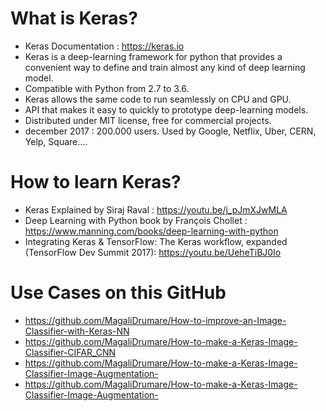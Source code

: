 # What is Keras? 
* Keras Documentation : https://keras.io 
* Keras is a deep-learning framework for python that provides a convenient way to define and train almost any kind of deep learning model. 
* Compatible with Python from 2.7 to 3.6. 
* Keras allows the same code to run seamlessly on CPU and GPU. 
* API that makes it easy to quickly to prototype deep-learning models. 
* Distributed under MIT license, free for commercial projects. 
* december 2017 : 200.000 users. Used by Google, Netflix, Uber, CERN, Yelp, Square....

# How to learn Keras? 
* Keras Explained by Siraj Raval : https://youtu.be/j_pJmXJwMLA
* Deep Learning with Python book by François Chollet : https://www.manning.com/books/deep-learning-with-python
* Integrating Keras & TensorFlow: The Keras workflow, expanded (TensorFlow Dev Summit 2017): https://youtu.be/UeheTiBJ0Io

# Use Cases on this GitHub 
* https://github.com/MagaliDrumare/How-to-improve-an-Image-Classifier-with-Keras-NN
* https://github.com/MagaliDrumare/How-to-make-a-Keras-Image-Classifier-CIFAR_CNN
* https://github.com/MagaliDrumare/How-to-make-a-Keras-Image-Classifier-Image-Augmentation-
* https://github.com/MagaliDrumare/How-to-make-a-Keras-Image-Classifier-Image-Augmentation-


